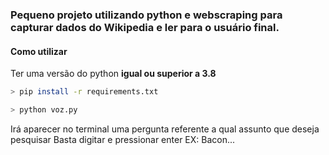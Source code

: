 ### Pequeno projeto utilizando python e webscraping para capturar dados do Wikipedia e ler para o usuário final.

#### Como utilizar
Ter uma versão do python **igual ou superior a 3.8**
```bash
> pip install -r requirements.txt
```
```bash
> python voz.py
```
Irá aparecer no terminal uma pergunta referente a qual assunto que deseja pesquisar 
Basta digitar e pressionar enter EX: Bacon...
